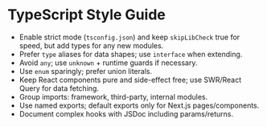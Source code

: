 # TypeScript Style Guide

- Enable strict mode (`tsconfig.json`) and keep `skipLibCheck` true for speed, but add types for any new modules.
- Prefer `type` aliases for data shapes; use `interface` when extending.
- Avoid `any`; use `unknown` + runtime guards if necessary.
- Use `enum` sparingly; prefer union literals.
- Keep React components pure and side-effect free; use SWR/React Query for data fetching.
- Group imports: framework, third-party, internal modules.
- Use named exports; default exports only for Next.js pages/components.
- Document complex hooks with JSDoc including params/returns.
